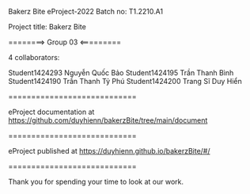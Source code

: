 Bakerz Bite
eProject-2022 Batch no: T1.2210.A1

Project title: Bakerz Bite

========> Group 03 <=========

4 collaborators:

Student1424293  Nguyễn Quốc Bảo
Student1424195  Trần Thanh  Bình
Student1424190  Trần Thanh Tỷ Phú
Student1424200  Trang Sĩ Duy Hiển

============================

eProject documentation at https://github.com/duyhienn/bakerzBite/tree/main/document

============================

eProject published at https://duyhienn.github.io/bakerzBite/#/

============================

Thank you for spending your time to look at our work.